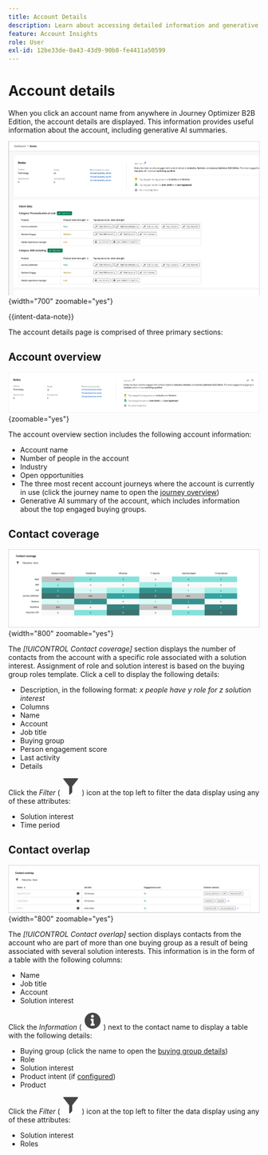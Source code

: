 ```yaml
---
title: Account Details
description: Learn about accessing detailed information and generative AI summaries for accounts in Journey Optimizer B2B Edition.
feature: Account Insights
role: User
exl-id: 12be33de-0a43-43d9-90b8-fe4411a50599
---
```

# Account details

When you click an account name from anywhere in Journey Optimizer B2B Edition, the account details are displayed. This information provides useful information about the account, including generative AI summaries.

![Access the account details](./assets/account-details.png){width="700" zoomable="yes"}

{{intent-data-note}}

The account details page is comprised of three primary sections:

## Account overview

![Account overview](./assets/details-page-account-overview.png){zoomable="yes"}

The account overview section includes the following account information:

* Account name
* Number of people in the account
* Industry
* Open opportunities
* The three most recent account journeys where the account is currently in use (click the journey name to open the [journey overview](../journeys/journey-overview.md))
* Generative AI summary of the account, which includes information about the top engaged buying groups.

## Contact coverage

![Account contact coverage](./assets/details-page-contact-coverage.png){width="800" zoomable="yes"}

The _[!UICONTROL Contact coverage]_ section displays the number of contacts from the account with a specific role associated with a solution interest. Assignment of role and solution interest is based on the buying group roles template. Click a cell to display the following details:

* Description, in the following format: _x people have y role for z solution interest_
* Columns
* Name
* Account
* Job title
* Buying group
* Person engagement score 
* Last activity
* Details

Click the _Filter_ ( ![Filter icon](../assets/do-not-localize/icon-filter.svg) ) icon at the top left to filter the data display using any of these attributes:

* Solution interest
* Time period

## Contact overlap

![Account contact overlap](./assets/details-page-contact-overlap.png){width="800" zoomable="yes"}

The _[!UICONTROL Contact overlap]_ section displays contacts from the account who are part of more than one buying group as a result of being associated with several solution interests. This information is in the form of a table with the following columns:

* Name
* Job title
* Account
* Solution interest

Click the _Information_ ( ![Information icon](../assets/do-not-localize/icon-info.svg) ) next to the contact name to display a table with the following details:

* Buying group (click the name to open the [buying group details](../buying-groups/buying-group-details.md))
* Role
* Solution interest
* Product intent (if [configured](../admin/intent-data.md))
* Product

Click the _Filter_ ( ![Filter icon](../assets/do-not-localize/icon-filter.svg) ) icon at the top left to filter the data display using any of these attributes:

* Solution interest
* Roles
